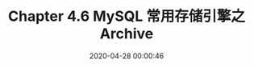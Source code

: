 ---
title: Chapter 4.6 MySQL 常用存储引擎之 Archive

categories:
- MySQL 性能调优

date: 2020-04-28 00:00:46
---